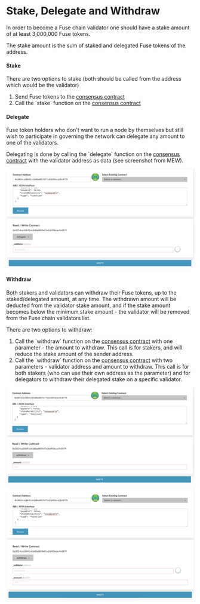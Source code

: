 # Stake, Delegate and Withdraw

In order to become a Fuse chain validator one should have a stake amount of at least 3,000,000 Fuse tokens.

The stake amount is the sum of staked and delegated Fuse tokens of the address.

#### Stake

There are two options to stake \(both should be called from the address which would be the validator\)

1. Send Fuse tokens to the [consensus contract](https://explorer.fusenet.io/address/0x3014ca10b91cb3d0ad85fef7a3cb95bcac9c0f79)
2. Call the \`stake\` function on the [consensus contract](https://explorer.fusenet.io/address/0x3014ca10b91cb3d0ad85fef7a3cb95bcac9c0f79)

#### Delegate

Fuse token holders who don't want to run a node by themselves but still wish to participate in governing the network can delegate any amount to one of the validators.

Delegating is done by calling the \`delegate\` function on the [consensus contract](https://explorer.fusenet.io/address/0x3014ca10b91cb3d0ad85fef7a3cb95bcac9c0f79) with the validator address as data \(see screenshot from MEW\).

![delegate](../../.gitbook/assets/screen-shot-2019-09-04-at-14.59.27.png)

#### Withdraw

Both stakers and validators can withdraw their Fuse tokens, up to the staked/delegated amount, at any time. The withdrawn amount will be deducted from the validator stake amount, and if the stake amount becomes below the minimum stake amount - the validator will be removed from the Fuse chain validators list.

There are two options to withdraw:

1. Call the \`withdraw\` function on the [consensus contract](https://explorer.fusenet.io/address/0x3014ca10b91cb3d0ad85fef7a3cb95bcac9c0f79) with one parameter - the amount to withdraw. This call is for stakers, and will reduce the stake amount of the sender address.
2. Call the \`withdraw\` function on the [consensus contract](https://explorer.fusenet.io/address/0x3014ca10b91cb3d0ad85fef7a3cb95bcac9c0f79) with two parameters - validator address and amount to withdraw. This call is for both stakers \(who can use their own address as the parameter\) and for delegators to withdraw their delegated stake on a specific validator.

![withdraw option \#1](../../.gitbook/assets/screen-shot-2019-09-04-at-15.01.15.png)

![withdraw option \#2](../../.gitbook/assets/screen-shot-2019-09-04-at-15.01.25.png)


